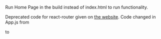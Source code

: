 Run Home Page in the build instead of index.html to run functionality.


Deprecated code for react-router given on [the website](https://v5.reactrouter.com/web/guides/quick-start).
Code changed in App.js from

<!-- <Switch>
    <Route exact path="/" render={()=>{
        return(
        <>
        <AddTodo addTodo={addTodo} />
        <Todos todos={todos} onDelete={onDelete} /> 
        </>)
        }}> 
    </Route>
    <Route exact path="/about">
        <About />
    </Route> 
</Switch>  -->

to

<!-- <Routes>
    <Route path="/" element={<><AddTodo addTodo={addTodo} /><Todos todos={todos} onDelete={onDelete} /> </>} />
    <Route path="/about" element={<About />} />
</Routes> -->
